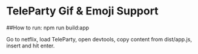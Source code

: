 # TeleParty Gif & Emoji Support
##How to run:
npm run build:app<br>

Go to netflix, load TeleParty, open devtools, copy content from dist/app.js, insert and hit enter.

